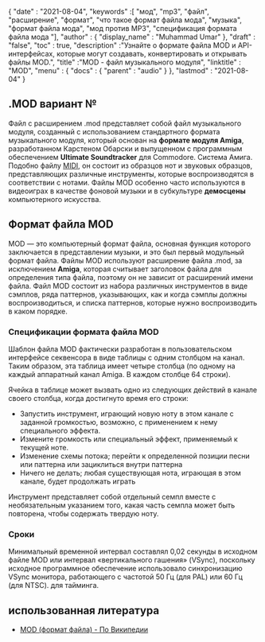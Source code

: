 {
  "date" : "2021-08-04",
  "keywords" :[ "мод", "mp3", "файл", "расширение", "формат", "что такое формат файла мода", "музыка", "формат файла мода", "мод против MP3", "спецификация формата файла мода "],
  "author" : {
    "display_name" : "Muhammad Umar"
},
  "draft" : "false",
  "toc" : true,
  "description" :"Узнайте о формате файла MOD и API-интерфейсах, которые могут создавать, конвертировать и открывать файлы MOD.",
  "title" :"MOD - файл музыкального модуля",
  "linktitle" : "MOD",
  "menu" : {
    "docs" : {
      "parent" : "audio"
}
},
  "lastmod" : "2021-08-04"
}

## .MOD вариант №
Файл с расширением .mod представляет собой файл музыкального модуля, созданный с использованием стандартного формата музыкального модуля, который основан на **формате модуля Amiga**, разработанном Карстеном Обарски и выпущенном с программным обеспечением **Ultimate Soundtracker** для Commodore. Система Амига. Подобно файлу [MIDI](/ru/audio/mid/), он состоит из образцов нот и звуковых образцов, представляющих различные инструменты, которые воспроизводятся в соответствии с нотами. Файлы MOD особенно часто используются в видеоиграх в качестве фоновой музыки и в субкультуре **демосцены** компьютерного искусства.

## Формат файла MOD

MOD — это компьютерный формат файла, основная функция которого заключается в представлении музыки, и это был первый модульный формат файла. Файлы MOD используют расширение файла .mod, за исключением **Amiga**, которая считывает заголовок файла для определения типа файла, поэтому он не зависит от расширений имени файла. Файл MOD состоит из набора различных инструментов в виде сэмплов, ряда паттернов, указывающих, как и когда сэмплы должны воспроизводиться, и списка паттернов, которые нужно воспроизводить в каком порядке.

### Спецификации формата файла MOD

Шаблон файла MOD фактически разработан в пользовательском интерфейсе секвенсора в виде таблицы с одним столбцом на канал. Таким образом, эта таблица имеет четыре столбца (по одному на каждый аппаратный канал Amiga. В каждом столбце 64 строки).

Ячейка в таблице может вызвать одно из следующих действий в канале своего столбца, когда достигнуто время его строки:

- Запустить инструмент, играющий новую ноту в этом канале с заданной громкостью, возможно, с применением к нему специального эффекта.
- Измените громкость или специальный эффект, применяемый к текущей ноте.
- Изменение схемы потока; перейти к определенной позиции песни или паттерна или зациклиться внутри паттерна
- Ничего не делать; любая существующая нота, играющая в этом канале, будет продолжать играть

Инструмент представляет собой отдельный семпл вместе с необязательным указанием того, какая часть семпла может быть повторена, чтобы содержать твердую ноту.

### Сроки
Минимальный временной интервал составлял 0,02 секунды в исходном файле MOD или интервал «вертикального гашения» (VSync), поскольку исходное программное обеспечение использовало синхронизацию VSync монитора, работающего с частотой 50 Гц (для PAL) или 60 Гц (для NTSC). для тайминга.

## использованная литература

* [MOD (формат файла) - По Википедии](https://en.wikipedia.org/wiki/MOD_(file_format))

